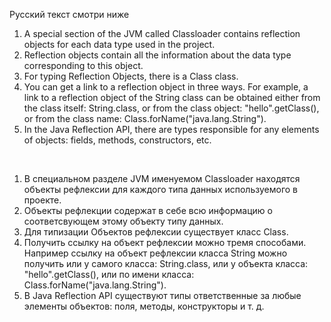 Русский текст смотри ниже

1. A special section of the JVM called Classloader contains reflection objects for each data type used in the project.
2. Reflection objects contain all the information about the data type corresponding to this object.
3. For typing Reflection Objects, there is a Class<T> class.
4. You can get a link to a reflection object in three ways. For example, a link to a reflection object of the String class can be obtained either from the class itself: String.class, or from the class object: "hello".getClass(), or from the class name: Class.forName("java.lang.String").
5. In the Java Reflection API, there are types responsible for any elements of objects: fields, methods, constructors, etc.

<br/>

1. В специальном разделе JVM именуемом Classloader находятся объекты рефлексии для каждого типа данных используемого в проекте.
2. Объекты рефлекции содержат в себе всю информацию о соответсвующем этому объекту типу данных.
3. Для типизации Объектов рефлексии существует класс Class<T>.
4. Получить ссылку на объект рефлексии можно тремя способами. Например ссылку на объект рефлексии класса String можно получить или у самого класса: String.class, или у объекта класса: "hello".getClass(), или по имени класса: Class.forName("java.lang.String").
5. В Java Reflection API существуют типы ответственные за любые элементы объектов: поля, методы, конструкторы и т. д.